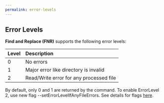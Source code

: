 ```yaml
---
permalink: error-levels
---
```


## Error Levels

**Find and Replace (FNR)** supports the following error levels:

Level | Description|
:-----|:-----------|
0 | No errors|
1 | Major error like directory is invalid|
2 | Read/Write error for any processed file|

By default, only 0 and 1 are returned by the command. To enable ErrorLevel 2, use new flag --setErrorLevelIfAnyFileErrors. See details for flags [here](/flags).